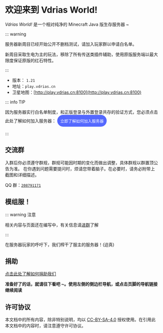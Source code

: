 # 欢迎来到 Vdrias World! <Badge type="tip" text="6th" />

*Vdrias World!* 是一个相对纯净的 Minecraft Java 版生存服务器 ~

::: warning

服务器新周目已经开始公开不删档测试，请加入玩家群以申请白名单。

新周目采取生电为主的玩法，移除了所有传送类插件辅助，使用原版服务端以最大限度保证原版的红石特性。

:::

- 版本： `1.21`
- 地址：`play.vdrias.cn`
- 卫星地图：[http://play.vdrias.cn:8100](http://play.vdrias.cn:8100)

::: info TIP

因为服务器实行白名单制度，和正版登录与外置登录共存的验证方式，您必须点击此处了解如何加入服务器：
<a href="/get-started" style="display: inline-block; padding: 10px; background-color: #5468ff; border-radius: 100px; font-size: 13px; color: white; text-decoration: none;">立即了解如何加入服务器</a>

::: 

<!-- 👉 [立即了解如何加入服务器](/get-started#加入)  👈 -->

## 交流群

入群后你必须遵守群规，群规可能因时期的变化而做出调整，具体群规以群置顶公告为准。
在你遇到问题需要提问时，烦请您带着脑子。在必要时，请务必附带上截图和详细描述。

QQ 群：[`208791171`](https://jq.qq.com/?_wv=1027&k=aXIUvT35)

## 模组服！

::: warning 注意

相关内容与页面还在编写中，有关信息请[进群](#交流群)了解

:::

在服务器玩家的呼吁下，我们榨干了服主的服务器！(迫真)

## 捐助

[点击此处了解如何捐助我们](/donate)

**准备好了的话，就请往下看吧 ~。使用左侧的侧边栏导航，或点击页脚的导航链接继续阅读**

## 许可协议

本文档中的所有内容，除非特别说明，均以 [CC-BY-SA-4.0](https://creativecommons.org/licenses/by-sa/4.0/deed.zh) 授权使用。在引用此本文档中的内容时，请注意遵守许可协议。
